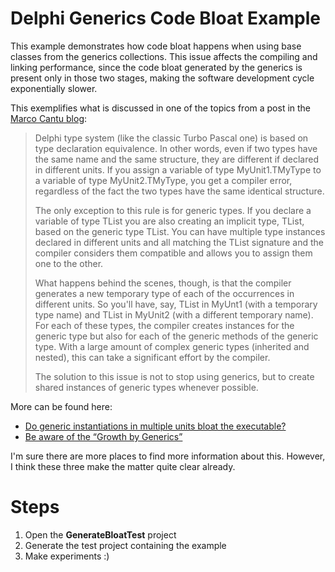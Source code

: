 # Delphi Generics Code Bloat Example

This example demonstrates how code bloat happens when using base classes from the generics collections. This issue affects the compiling and linking performance, since the code bloat generated by the generics is present only in those two stages, making the software development cycle exponentially slower.

This exemplifies what is discussed in one of the topics from a post in the [Marco Cantu blog](https://blog.marcocantu.com/blog/2022-december-suggestions-help-delphi-compiler.html):

> Delphi type system (like the classic Turbo Pascal one) is based on
> type declaration equivalence. In other words, even if two types have
> the same name and the same structure, they are different if declared
> in different units. If you assign a variable of type MyUnit1.TMyType
> to a variable of type MyUnit2.TMyType, you get a compiler error,
> regardless of the fact the two types have the same identical
> structure.
> 
> The only exception to this rule is for generic types. If you declare a
> variable of type TList<string> you are also creating an implicit type,
> TList<string>, based on the generic type TList<T>. You can have
> multiple type instances declared in different units and all matching
> the TList<string> signature and the compiler considers them compatible
> and allows you to assign them one to the other.
> 
> What happens behind the scenes, though, is that the compiler generates
> a new temporary type of each of the occurrences in different units. So
> you'll have, say, TList<string> in MyUnt1 (with a temporary type name)
> and TList<string> in MyUnit2 (with a different temporary name). For
> each of these types, the compiler creates instances for the generic
> type but also for each of the generic methods of the generic type.
> With a large amount of complex generic types (inherited and nested),
> this can take a significant effort by the compiler.
> 
> The solution to this issue is not to stop using generics, but to
> create shared instances of generic types whenever possible.
 
More can be found here:
 

 - [Do generic instantiations in multiple units bloat the executable?](https://stackoverflow.com/questions/31684300/do-generic-instantiations-in-multiple-units-bloat-the-executable)
 -  [Be aware of the “Growth by Generics”](https://support.embarcadero.com/article/44279)

I'm sure there are more places to find more information about this. However, I think these three make the matter quite clear already.

# Steps

 1. Open the **GenerateBloatTest** project 
 2. Generate the test project containing the example
 3. Make experiments :)
